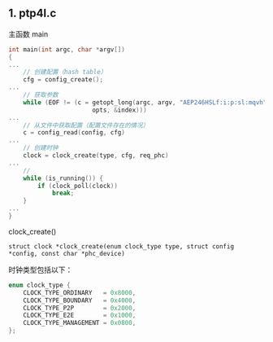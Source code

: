 ## 1. ptp4l.c

主函数 main
```C
int main(int argc, char *argv[])
{
...
	// 创建配置（hash table）
	cfg = config_create();
...
	// 获取参数
	while (EOF != (c = getopt_long(argc, argv, "AEP246HSLf:i:p:sl:mqvh",
				       opts, &index)))	
...
	// 从文件中获取配置（配置文件存在的情况）
	c = config_read(config, cfg)
...
	// 创建时钟
	clock = clock_create(type, cfg, req_phc)
...
	// 
	while (is_running()) {
		if (clock_poll(clock))
			break;
	}
...
}
```

clock_create()

` struct clock *clock_create(enum clock_type type, struct config *config, const char *phc_device) ` 

时钟类型包括以下：
```C
enum clock_type {
	CLOCK_TYPE_ORDINARY   = 0x8000,
	CLOCK_TYPE_BOUNDARY   = 0x4000,
	CLOCK_TYPE_P2P        = 0x2000,
	CLOCK_TYPE_E2E        = 0x1000,
	CLOCK_TYPE_MANAGEMENT = 0x0800,
};
```